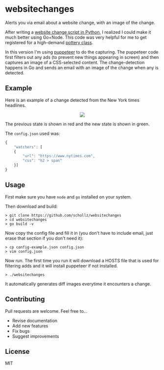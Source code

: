 # websitechanges

Alerts you via email about a website change, with an image of the change.

After writing a [website change script in Python](https://github.com/schollz/websitechanges), I realized I could make it much better using Go+Node. This code was very helpful for me to get registered for a high-demand [pottery class](https://schollz.com/blog/pottery/).

In this version I'm using [puppeteer](https://github.com/puppeteer/puppeteer) to do the capturing. The puppeteer code first filters out any ads (to prevent new things appearing in screen) and then captures an image of a CSS-selected content. The change-detection happens in Go and sends an email with an image of the change when any is detected.

## Example

Here is an example of a change detected from the New York times headlines.

<p align="center">
<img src="https://user-images.githubusercontent.com/6550035/89665256-3d615a00-d88d-11ea-8fd3-dda51a4cd3f5.jpg">
</p>

The previous state is shown in red and the new state is shown in green.

The `config.json` used was:

```javascript
{
    "watchers": [
    {
        "url": "https://www.nytimes.com",
        "css": "h2 > span"
    }]
}
```
## Usage

First make sure you have `node` and `go` installed on your system.

Then download and build:

```
> git clone https://github.com/schollz/websitechanges
> cd websitechanges
> go build -v
```

Now copy the config file and fill it in (you don't have to include email, just erase that section if you don't need it):

```
> cp config-example.json config.json
> vim config.json
```

Now run. The first time you run it will download a HOSTS file that is used for filtering adds and it will install puppeteer if not installed.

```
> ./websitechanges
```

It automatically generates diff images everytime it encounters a change.

## Contributing

Pull requests are welcome. Feel free to...

- Revise documentation
- Add new features
- Fix bugs
- Suggest improvements


## License

MIT
